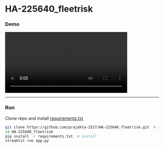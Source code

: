 # HA-225640_fleetrisk





### **Demo**
<video src='https://user-images.githubusercontent.com/107802412/207596044-29469262-2a97-4cba-9714-998e7fa0dcdd.mp4' width="400"></video>

---
### **Run**

Clone repo and install [requirements.txt](https://github.com/prajakta-1527/HA-225640_fleetrisk/blob/main/requirements.txt)


```bash
git clone https://github.com/prajakta-1527/HA-225640_fleetrisk.git  # clone
cd HA-225640_fleetrisk
pip install -r requirements.txt  # install
streamlit run app.py
```
